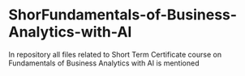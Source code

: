 # ShorFundamentals-of-Business-Analytics-with-AI
In repository all files related to Short Term Certificate course on Fundamentals of Business Analytics with AI is mentioned
